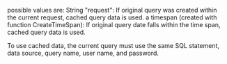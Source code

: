 possible values are:
String "request": If original query was created within the current request, cached query data is used.
a timespan (created with function CreateTimeSpan): If original query date falls within the time span, cached query data is used.

To use cached data, the current query must use the same SQL statement, data source, query name, user name, and password.
